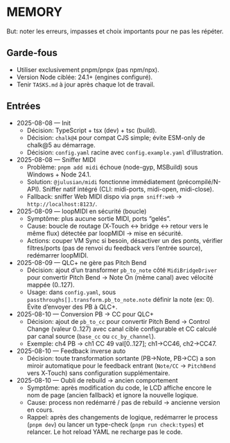 # MEMORY

But: noter les erreurs, impasses et choix importants pour ne pas les répéter.

## Garde-fous
- Utiliser exclusivement pnpm/pnpx (pas npm/npx).
- Version Node ciblée: 24.1+ (engines configuré). 
- Tenir `TASKS.md` à jour après chaque lot de travail.

## Entrées
- 2025-08-08 — Init
  - Décision: TypeScript + tsx (dev) + tsc (build).
  - Décision: `chalk@4` pour compat CJS simple; évite ESM-only de chalk@5 au démarrage.
  - Décision: `config.yaml` racine avec `config.example.yaml` d’illustration.
- 2025-08-08 — Sniffer MIDI
  - Problème: `pnpm add midi` échoue (node-gyp, MSBuild) sous Windows + Node 24.1.
  - Solution: `@julusian/midi` fonctionne immédiatement (précompilé/N-API). Sniffer natif intégré (CLI: midi-ports, midi-open, midi-close).
  - Fallback: sniffer Web MIDI dispo via `pnpm sniff:web` → `http://localhost:8123/`.
- 2025-08-09 — loopMIDI en sécurité (boucle)
  - Symptôme: plus aucune sortie MIDI, ports “gelés”.
  - Cause: boucle de routage (X‑Touch ↔ bridge ↔ retour vers le même flux) détectée par loopMIDI → mise en sécurité.
  - Actions: couper VM Sync si besoin, désactiver un des ponts, vérifier filtres/ports (pas de renvoi du feedback vers l’entrée source), redémarrer loopMIDI. 
 - 2025-08-09 — QLC+ ne gère pas Pitch Bend
   - Décision: ajout d’un transformer `pb_to_note` côté `MidiBridgeDriver` pour convertir Pitch Bend → Note On (même canal) avec vélocité mappée (0..127).
   - Usage: dans `config.yaml`, sous `passthroughs[].transform.pb_to_note.note` définir la note (ex: 0). Évite d’envoyer des PB à QLC+.
  - 2025-08-10 — Conversion PB → CC pour QLC+
    - Décision: ajout de `pb_to_cc` pour convertir Pitch Bend → Control Change (valeur 0..127) avec canal cible configurable et CC calculé par canal source (`base_cc` ou `cc_by_channel`).
    - Exemple: ch4 PB → ch1 CC 49 val[0..127]; ch1→CC46, ch2→CC47.
  - 2025-08-10 — Feedback inverse auto
    - Décision: toute transformation sortante (PB→Note, PB→CC) a son miroir automatique pour le feedback entrant (`Note/CC` → `PitchBend` vers X‑Touch) sans configuration supplémentaire.
 - 2025-08-10 — Oubli de rebuild → ancien comportement
   - Symptôme: après modification du code, le LCD affiche encore le nom de page (ancien fallback) et ignore la nouvelle logique.
   - Cause: process non redémarré / pas de rebuild → ancienne version en cours.
   - Rappel: après des changements de logique, redémarrer le process (`pnpm dev`) ou lancer un type-check (`pnpm run check:types`) et relancer. Le hot reload YAML ne recharge pas le code.